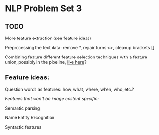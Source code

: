 NLP Problem Set 3
===============

## TODO

More feature extraction (see feature ideas)

Preprocessing the text data: remove \*, repair turns <>, cleanup brackets \[\]

Combining feature different feature selection techniques with a feature union, possibly in the pipeline, [like here](http://zacstewart.com/2014/08/05/pipelines-of-featureunions-of-pipelines.html)?


## Feature ideas:

Question words as features: how, what, where, when, who, etc.?

*Features that won't be image content specific:*

Semantic parsing

Name Entity Recognition

Syntactic features
